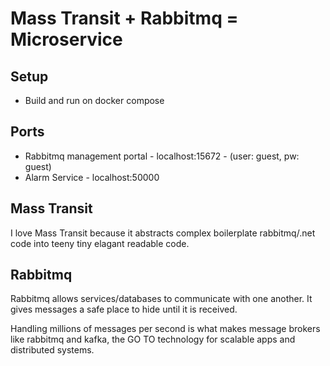 # Mass Transit + Rabbitmq = Microservice

## Setup
- Build and run on docker compose

## Ports
- Rabbitmq management portal - localhost:15672 - (user: guest, pw: guest) 
- Alarm Service - localhost:50000

## Mass Transit
I love Mass Transit because it abstracts complex boilerplate rabbitmq/.net code 
into teeny tiny elagant readable code.

## Rabbitmq
Rabbitmq allows services/databases to communicate with one another.
It gives messages a safe place to hide until it is received.

Handling millions of messages per second is what makes message brokers like rabbitmq and kafka,
the GO TO technology for scalable apps and distributed systems.
